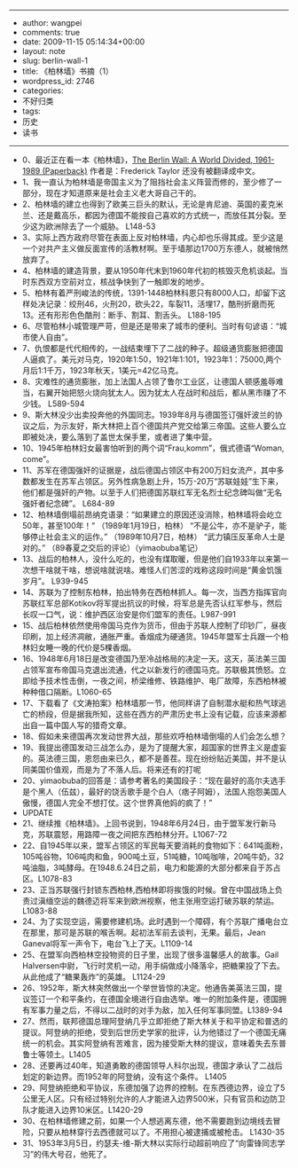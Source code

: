 - --
- author: wangpei
- comments: true
- date: 2009-11-15 05:14:34+00:00
- layout: note
- slug: berlin-wall-1
- title: 《柏林墙》书摘（1）
- wordpress_id: 2746
- categories:
- 不好归类
- tags:
- 历史
- 读书
- --
- 0、最近正在看一本《柏林墙》，[The Berlin Wall: A World Divided, 1961-1989 (Paperback)](http://www.amazon.com/Berlin-Wall-World-Divided-1961-1989/dp/0060786140/ref=sr_1_1?ie=UTF8&s=books&qid=1258356356&sr=1-1) 作者是：Frederick Taylor 还没有被翻译成中文。
- 1、我一直认为柏林墙是帝国主义为了阻挡社会主义阵营而修的，至少修了一部分，现在才知道原来是社会主义老大哥自己干的。  
- 2、柏林墙的建立也得到了欧美三巨头的默认，无论是肯尼迪、英国的麦克米兰、还是戴高乐，都因为德国不能按自己喜欢的方式统一，而放任其分裂。至少这为欧洲除去了一个威胁。 L148-53
- 3、实际上西方政府尽管在表面上反对柏林墙，内心却也乐得其成。至少这是一个对共产主义做反面宣传的活教材啊。至于墙那边1700万东德人，就被悄然放弃了。
- 4、柏林墙的建造背景，要从1950年代末到1960年代初的核毁灭危机谈起。当时东西双方空前对立，核战争快到了一触即发的地步。
- 5、柏林有着严刑峻法的传统，1391-1448柏林科恩只有8000人口，却留下这样处决记录：绞刑46，火刑20，砍头22，车裂11，活埋17，酷刑折磨而死13。还有形形色色酷刑：断手、割耳、割舌头。 L188-195
- 6、尽管柏林小城管理严苛，但是还是带来了城市的便利。当时有句谚语：“城市使人自由”。
- 7、仇恨都是代代相传的，一战结束埋下了二战的种子。超级通货膨胀把德国人逼疯了。美元对马克，1920年1:50，1921年1:101，1923年1：75000,两个月后1:1千万，1923年秋天，1美元=42亿马克。
- 8、灾难性的通货膨胀，加上法国人占领了鲁尔工业区，让德国人顿感羞辱难当，右翼开始把怒火烧向犹太人。因为犹太人在战时和战后，都从黑市赚了不少钱。 L589-594 
- 9、斯大林没少出卖投奔他的外国同志。1939年8月与德国签订强奸波兰的协议之后，为示友好，斯大林把上百个德国共产党交给第三帝国。这些人要么立即被处决，要么落到了盖世太保手里，或者进了集中营。 
- 10、1945年柏林妇女最害怕听到的两个词“Frau,komm”，俄式德语“Woman, come”。
- 11、苏军在德国强奸的证据是，战后德国占领区中有200万妇女流产，其中多数都发生在苏军占领区。另外性病急剧上升，15万-20万“苏联娃娃”生下来，他们都是强奸的产物。以至于人们把德国苏联红军无名烈士纪念碑叫做“无名强奸者纪念碑”。 L684-89 
- 12、柏林墙倒塌前昂纳克语录：“如果建立的原因还没消除，柏林墙将会屹立50年，甚至100年！” （1989年1月19日，柏林） “不是公牛，亦不是驴子，能够停止社会主义的运作。” （1989年10月7日，柏林） “武力镇压反革命人士是对的。” （89春夏之交后的评论）（yimaobuba笔记）
- 13、战后的柏林人，没什么吃的，也没有煤取暖，但是他们自1933年以来第一次想干啥就干啥，想说啥就说啥。难怪人们苦涩的戏称这段时间是“黄金饥饿岁月”。 L939-945
- 14、苏联为了控制东柏林，拍出特务在西柏林抓人。每一次，当西方指挥官向苏联红军总部Kotikov将军提出抗议的时候，将军总是先否认红军参与，然后长叹一口气，说：维护西区治安是你们盟军的责任。L987-991 
- 15、战后柏林依然使用帝国马克作为货币，但由于苏联人控制了印钞厂，昼夜印刷，加上经济凋敝，通胀严重。香烟成为硬通货。1945年盟军士兵跟一个柏林妇女睡一晚的代价是5棵香烟。
- 16、1948年6月18日是改变德国乃至冷战格局的决定一天。这天，英法美三国占领军宣布帝国马克退出流通，代之以新发行的德国马克。苏联极其愤怒。立即给予技术性击倒，一夜之间，桥梁维修、铁路维护、电厂故障，东西柏林被种种借口隔断。L1060-65  
- 17、下载看了《文涛拍案》柏林墙那一节，他同样讲了自制潜水艇和热气球逃亡的桥段，但是据我所知，这些在西方的严肃历史书上没有记载，应该来源都出自一篇中国人写的猎奇文章。
- 18、假如未来德国再次发动世界大战，那些欢呼柏林墙倒塌的人们会怎么想？
- 19、我提出德国发动三战怎么办，是为了提醒大家，超国家的世界主义是虚妄的。英法德三国，恩怨由来已久，都不是善茬。现在纷纷贴近美国，并不是认同美国价值观，而是为了不落人后。将来还有的打呢
- 20、yimaobuba的回答是：请参考著名的美国段子：“现在最好的高尔夫选手是个黑人（伍兹），最好的饶舌歌手是个白人（痞子阿姆），法国人抱怨美国人傲慢，德国人完全不想打仗。这个世界真他妈的疯了！” 
- UPDATE
- 21、继续推《柏林墙》。上回书说到，1948年6月24日，由于盟军发行新马克，苏联震怒，用路障一夜之间把东西柏林分开。L1067-72
- 22、自1945年以来，盟军占领区的军民每天要消耗的食物如下：641吨面粉，105吨谷物，106吨肉和鱼，900吨土豆，51吨糖，10吨咖啡，20吨牛奶，32吨油脂，3吨酵母。在1948.6.24日之前，电力和能源的大部分都来自于苏占区。L1078-83
- 23、正当苏联强行封锁东西柏林,西柏林即将挨饿的时候。曾在中国战场上负责过滇缅空运的魏德迈将军来到欧洲视察，他主张用空运打破苏联的禁运。 L1083-88
- 24、为了实现空运，需要修建机场。此时遇到一个障碍，有个苏联广播电台立在那里，那可是苏联的喉舌啊。起初法军前去谈判，无果。最后，Jean Ganeval将军一声令下，电台飞上了天。L1109-14 
- 25、在盟军向西柏林空投物资的日子里，出现了很多温馨感人的故事。Gail Halversen中尉，飞行时灵机一动，用手绢做成小降落伞，把糖果投了下去。从此他成了“糖果轰炸”的英雄。 L1124-29
- 26、1952年，斯大林突然做出一个举世皆惊的决定。他通告美英法三国，提议签订一个和平条约，在德国全境进行自由选举。唯一的附加条件是，德国拥有军事力量之后，不得以二战时的对手为敌，加入任何军事同盟。L1389-94 
- 27、然而，联邦德国总理阿登纳几乎立即拒绝了斯大林关于和平协定和普选的提议。阿登纳的拒绝，受到后世历史学家的批评，认为他错过了一个德国无痛统一的机会。其实阿登纳有苦难言，因为接受斯大林的提议，意味着失去东普鲁士等领土。L1405
- 28、还要再过40年，知道勇敢的德国领导人科尔出现，德国才承认了二战后划定的新边界。而1952年的阿登纳，没有这个条件。 L1405 
- 29、阿登纳拒绝和平协议，东德加强了边界的控制。在东西德边界，设立了5公里无人区。只有经过特别允许的人才能进入边界500米，只有官员和边防卫队才能进入边界10米区。L1420-29
- 30、在柏林墙修建之前，如果一个人想逃离东德，他不需要跑到边境线去冒险，只要从柏林穿行去西德就可以了。不用担心被逮捕或被枪击。 L1430-35  
- 31、1953年3月5日，约瑟夫-维-斯大林以实际行动超前响应了“向雷锋同志学习”的伟大号召，他死了。
